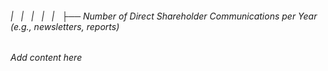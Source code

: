 ###### |   |   |   |   |   ├── Number of Direct Shareholder Communications per Year (e.g., newsletters, reports)

*Add content here*